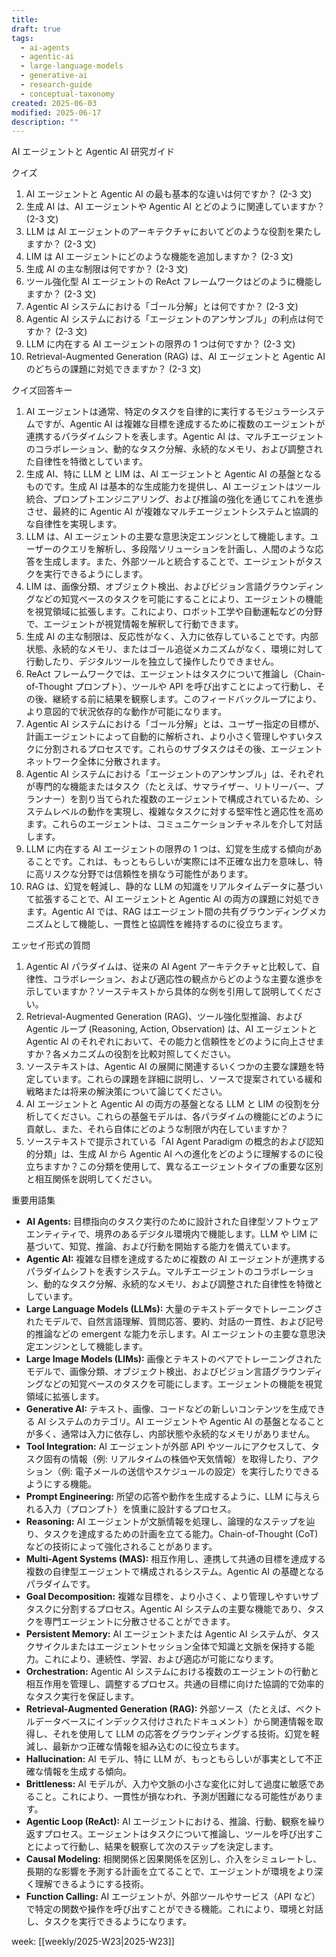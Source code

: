 ```yaml
---
title:
draft: true
tags:
  - ai-agents
  - agentic-ai
  - large-language-models
  - generative-ai
  - research-guide
  - conceptual-taxonomy
created: 2025-06-03
modified: 2025-06-17
description: ""
---
```

AI エージェントと Agentic AI 研究ガイド

クイズ

1. AI エージェントと Agentic AI の最も基本的な違いは何ですか？ (2-3 文)
2. 生成 AI は、AI エージェントや Agentic AI とどのように関連していますか？ (2-3 文)
3. LLM は AI エージェントのアーキテクチャにおいてどのような役割を果たしますか？ (2-3 文)
4. LIM は AI エージェントにどのような機能を追加しますか？ (2-3 文)
5. 生成 AI の主な制限は何ですか？ (2-3 文)
6. ツール強化型 AI エージェントの ReAct フレームワークはどのように機能しますか？ (2-3 文)
7. Agentic AI システムにおける「ゴール分解」とは何ですか？ (2-3 文)
8. Agentic AI システムにおける「エージェントのアンサンブル」の利点は何ですか？ (2-3 文)
9. LLM に内在する AI エージェントの限界の 1 つは何ですか？ (2-3 文)
10. Retrieval-Augmented Generation (RAG) は、AI エージェントと Agentic AI のどちらの課題に対処できますか？ (2-3 文)

クイズ回答キー

1. AI エージェントは通常、特定のタスクを自律的に実行するモジュラーシステムですが、Agentic AI は複雑な目標を達成するために複数のエージェントが連携するパラダイムシフトを表します。Agentic AI は、マルチエージェントのコラボレーション、動的なタスク分解、永続的なメモリ、および調整された自律性を特徴としています。
2. 生成 AI、特に LLM と LIM は、AI エージェントと Agentic AI の基盤となるものです。生成 AI は基本的な生成能力を提供し、AI エージェントはツール統合、プロンプトエンジニアリング、および推論の強化を通じてこれを進歩させ、最終的に Agentic AI が複雑なマルチエージェントシステムと協調的な自律性を実現します。
3. LLM は、AI エージェントの主要な意思決定エンジンとして機能します。ユーザーのクエリを解析し、多段階ソリューションを計画し、人間のような応答を生成します。また、外部ツールと統合することで、エージェントがタスクを実行できるようにします。
4. LIM は、画像分類、オブジェクト検出、およびビジョン言語グラウンディングなどの知覚ベースのタスクを可能にすることにより、エージェントの機能を視覚領域に拡張します。これにより、ロボット工学や自動運転などの分野で、エージェントが視覚情報を解釈して行動できます。
5. 生成 AI の主な制限は、反応性がなく、入力に依存していることです。内部状態、永続的なメモリ、またはゴール追従メカニズムがなく、環境に対して行動したり、デジタルツールを独立して操作したりできません。
6. ReAct フレームワークでは、エージェントはタスクについて推論し（Chain-of-Thought プロンプト）、ツールや API を呼び出すことによって行動し、その後、継続する前に結果を観察します。このフィードバックループにより、より意図的で状況依存的な動作が可能になります。
7. Agentic AI システムにおける「ゴール分解」とは、ユーザー指定の目標が、計画エージェントによって自動的に解析され、より小さく管理しやすいタスクに分割されるプロセスです。これらのサブタスクはその後、エージェントネットワーク全体に分散されます。
8. Agentic AI システムにおける「エージェントのアンサンブル」は、それぞれが専門的な機能またはタスク（たとえば、サマライザー、リトリーバー、プランナー）を割り当てられた複数のエージェントで構成されているため、システムレベルの動作を実現し、複雑なタスクに対する堅牢性と適応性を高めます。これらのエージェントは、コミュニケーションチャネルを介して対話します。
9. LLM に内在する AI エージェントの限界の 1 つは、幻覚を生成する傾向があることです。これは、もっともらしいが実際には不正確な出力を意味し、特に高リスクな分野では信頼性を損なう可能性があります。
10. RAG は、幻覚を軽減し、静的な LLM の知識をリアルタイムデータに基づいて拡張することで、AI エージェントと Agentic AI の両方の課題に対処できます。Agentic AI では、RAG はエージェント間の共有グラウンディングメカニズムとして機能し、一貫性と協調性を維持するのに役立ちます。

エッセイ形式の質問

1. Agentic AI パラダイムは、従来の AI Agent アーキテクチャと比較して、自律性、コラボレーション、および適応性の観点からどのような主要な進歩を示していますか？ソーステキストから具体的な例を引用して説明してください。
2. Retrieval-Augmented Generation (RAG)、ツール強化型推論、および Agentic ループ (Reasoning, Action, Observation) は、AI エージェントと Agentic AI のそれぞれにおいて、その能力と信頼性をどのように向上させますか？各メカニズムの役割を比較対照してください。
3. ソーステキストは、Agentic AI の展開に関連するいくつかの主要な課題を特定しています。これらの課題を詳細に説明し、ソースで提案されている緩和戦略または将来の解決策について論じてください。
4. AI エージェントと Agentic AI の両方の基盤となる LLM と LIM の役割を分析してください。これらの基盤モデルは、各パラダイムの機能にどのように貢献し、また、それら自体にどのような制限が内在していますか？
5. ソーステキストで提示されている「AI Agent Paradigm の概念的および認知的分類」は、生成 AI から Agentic AI への進化をどのように理解するのに役立ちますか？この分類を使用して、異なるエージェントタイプの重要な区別と相互関係を説明してください。

重要用語集

- **AI Agents:** 目標指向のタスク実行のために設計された自律型ソフトウェアエンティティで、境界のあるデジタル環境内で機能します。LLM や LIM に基づいて、知覚、推論、および行動を開始する能力を備えています。
- **Agentic AI:** 複雑な目標を達成するために複数の AI エージェントが連携するパラダイムシフトを表すシステム。マルチエージェントのコラボレーション、動的なタスク分解、永続的なメモリ、および調整された自律性を特徴としています。
- **Large Language Models (LLMs):** 大量のテキストデータでトレーニングされたモデルで、自然言語理解、質問応答、要約、対話の一貫性、および記号的推論などの emergent な能力を示します。AI エージェントの主要な意思決定エンジンとして機能します。
- **Large Image Models (LIMs):** 画像とテキストのペアでトレーニングされたモデルで、画像分類、オブジェクト検出、およびビジョン言語グラウンディングなどの知覚ベースのタスクを可能にします。エージェントの機能を視覚領域に拡張します。
- **Generative AI:** テキスト、画像、コードなどの新しいコンテンツを生成できる AI システムのカテゴリ。AI エージェントや Agentic AI の基盤となることが多く、通常は入力に依存し、内部状態や永続的なメモリがありません。
- **Tool Integration:** AI エージェントが外部 API やツールにアクセスして、タスク固有の情報（例: リアルタイムの株価や天気情報）を取得したり、アクション（例: 電子メールの送信やスケジュールの設定）を実行したりできるようにする機能。
- **Prompt Engineering:** 所望の応答や動作を生成するように、LLM に与えられる入力（プロンプト）を慎重に設計するプロセス。
- **Reasoning:** AI エージェントが文脈情報を処理し、論理的なステップを辿り、タスクを達成するための計画を立てる能力。Chain-of-Thought (CoT) などの技術によって強化されることがあります。
- **Multi-Agent Systems (MAS):** 相互作用し、連携して共通の目標を達成する複数の自律型エージェントで構成されるシステム。Agentic AI の基礎となるパラダイムです。
- **Goal Decomposition:** 複雑な目標を、より小さく、より管理しやすいサブタスクに分割するプロセス。Agentic AI システムの主要な機能であり、タスクを専門エージェントに分散させることができます。
- **Persistent Memory:** AI エージェントまたは Agentic AI システムが、タスクサイクルまたはエージェントセッション全体で知識と文脈を保持する能力。これにより、連続性、学習、および適応が可能になります。
- **Orchestration:** Agentic AI システムにおける複数のエージェントの行動と相互作用を管理し、調整するプロセス。共通の目標に向けた協調的で効率的なタスク実行を保証します。
- **Retrieval-Augmented Generation (RAG):** 外部ソース（たとえば、ベクトルデータベースにインデックス付けされたドキュメント）から関連情報を取得し、それを使用して LLM の応答をグラウンディングする技術。幻覚を軽減し、最新かつ正確な情報を組み込むのに役立ちます。
- **Hallucination:** AI モデル、特に LLM が、もっともらしいが事実として不正確な情報を生成する傾向。
- **Brittleness:** AI モデルが、入力や文脈の小さな変化に対して過度に敏感であること。これにより、一貫性が損なわれ、予測が困難になる可能性があります。
- **Agentic Loop (ReAct):** AI エージェントにおける、推論、行動、観察を繰り返すプロセス。エージェントはタスクについて推論し、ツールを呼び出すことによって行動し、結果を観察して次のステップを決定します。
- **Causal Modeling:** 相関関係と因果関係を区別し、介入をシミュレートし、長期的な影響を予測する計画を立てることで、エージェントが環境をより深く理解できるようにする技術。
- **Function Calling:** AI エージェントが、外部ツールやサービス（API など）で特定の関数や操作を呼び出すことができる機能。これにより、環境と対話し、タスクを実行できるようになります。

week: [[weekly/2025-W23|2025-W23]]
